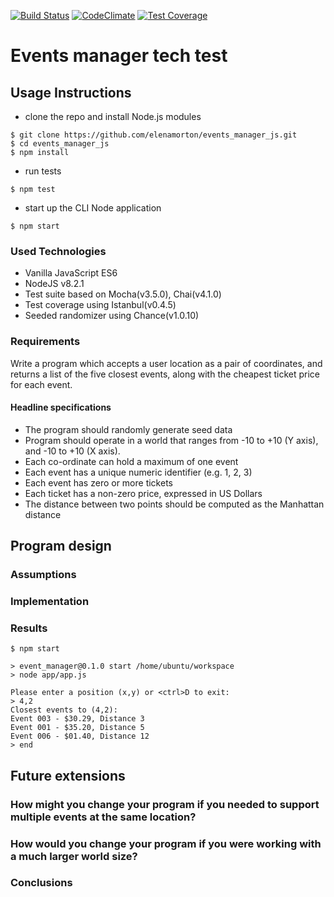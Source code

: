 [![Build Status](https://travis-ci.org/elenamorton/events_manager_js.svg?branch=master)](https://travis-ci.org/elenamorton/events_manager_js)
[![CodeClimate](https://codeclimate.com/github/elenamorton/events_manager_js/badges/gpa.svg)](https://codeclimate.com/github/elenamorton/events_manager_js)
[![Test Coverage](https://codeclimate.com/github/elenamorton/events_manager_js/badges/coverage.svg)](https://codeclimate.com/github/elenamorton/events_manager_js/coverage)

# Events manager tech test

## Usage Instructions
* clone the repo and install Node.js modules
```shell
$ git clone https://github.com/elenamorton/events_manager_js.git
$ cd events_manager_js
$ npm install
```
* run tests
```shell
$ npm test
```
* start up the CLI Node application
```shell
$ npm start
```

### Used Technologies
* Vanilla JavaScript ES6
* NodeJS v8.2.1
* Test suite based on Mocha(v3.5.0), Chai(v4.1.0)
* Test coverage using Istanbul(v0.4.5)
* Seeded randomizer using Chance(v1.0.10)

### Requirements

Write a program which accepts a user location as a pair of coordinates, and returns a list of the five closest events, along with the cheapest ticket price for each event.

#### Headline specifications

 * The program should randomly generate seed data
 * Program should operate in a world that ranges from -10 to +10 (Y axis), and -10 to +10 (X axis). 
 * Each co-ordinate can hold a maximum of one event
 * Each event has a unique numeric identifier (e.g. 1, 2, 3)
 * Each event has zero or more tickets
 * Each ticket has a non-zero price, expressed in US Dollars
 * The distance between two points should be computed as the Manhattan distance

## Program design

### Assumptions


### Implementation

### Results

```shell
$ npm start

> event_manager@0.1.0 start /home/ubuntu/workspace
> node app/app.js

Please enter a position (x,y) or <ctrl>D to exit:
> 4,2
Closest events to (4,2):
Event 003 - $30.29, Distance 3
Event 001 - $35.20, Distance 5
Event 006 - $01.40, Distance 12
> end
```

## Future extensions

### How might you change your program if you needed to support multiple events at the same location? 

### How would you change your program if you were working with a much larger world size?

### Conclusions